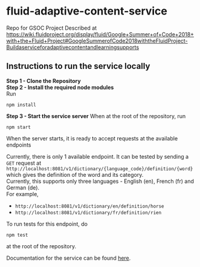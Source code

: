 # fluid-adaptive-content-service
Repo for GSOC Project Described at https://wiki.fluidproject.org/display/fluid/Google+Summer+of+Code+2018+with+the+Fluid+Project#GoogleSummerofCode2018withtheFluidProject-Buildaserviceforadaptivecontentandlearningsupports

## Instructions to run the service locally
**Step 1 - Clone the Repository**\
**Step 2 - Install the required node modules**\
Run
```
npm install
```
**Step 3 - Start the service server**
When at the root of the repository, run
```
npm start
```
When the server starts, it is ready to accept requests at the available endpoints

Currently, there is only 1 available endpoint. It can be tested by sending a `GET` request at `http://localhost:8081/v1/dictionary/{language_code}/definition/{word}` which gives the definition of the word and its category.\
Currently, this supports only three languages - English (en), French (fr) and German (de).\
For example, 
- `http://localhost:8081/v1/dictionary/en/definition/horse`
- `http://localhost:8081/v1/dictionary/fr/definition/rien`

To run tests for this endpoint, do
```
npm test
```
at the root of the repository.

Documentation for the service can be found [here](https://app.swaggerhub.com/apis/kunal4/fluid-adaptive-content-service/1.0.0).